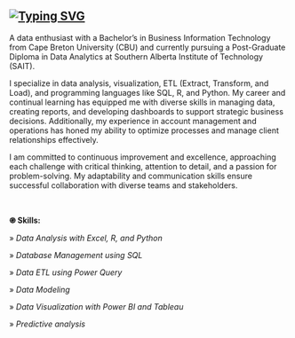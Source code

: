 ## [![Typing SVG](https://readme-typing-svg.demolab.com?font=&weight=1000&letterSpacing=small&duration=7000&pause=1000&color=F7F6F4&width=435&lines=Hi%2C+I'm+Ahmad+Alsharif)](https://git.io/typing-svg)

A data enthusiast with a Bachelor’s in Business Information Technology from Cape Breton University (CBU) and currently pursuing a Post-Graduate Diploma in Data Analytics at Southern Alberta Institute of Technology (SAIT).

I specialize in data analysis, visualization, ETL (Extract, Transform, and Load), and programming languages like SQL, R, and Python. My career and continual learning has equipped me with diverse skills in managing data, creating reports, and developing dashboards to support strategic business decisions. Additionally, my experience in account management and operations has honed my ability to optimize processes and manage client relationships effectively.

I am committed to continuous improvement and excellence, approaching each challenge with critical thinking, attention to detail, and a passion for problem-solving. My adaptability and communication skills ensure successful collaboration with diverse teams and stakeholders.

<br>

**֎ Skills:**

» *Data Analysis with Excel, R, and Python*

» *Database Management using SQL*

» *Data ETL using Power Query*

» *Data Modeling*

» *Data Visualization with Power BI and Tableau*

» *Predictive analysis*



<!--
**ahmad-alsharif/ahmad-alsharif** is a ✨ _special_ ✨ repository because its `README.md` (this file) appears on your GitHub profile.

Here are some ideas to get you started:

- 🔭 I’m currently working on ...
- 🌱 I’m currently learning ...
- 👯 I’m looking to collaborate on ...
- 🤔 I’m looking for help with ...
- 💬 Ask me about ...
- 📫 How to reach me: ...
- 😄 Pronouns: ...
- ⚡ Fun fact: ...
-->
